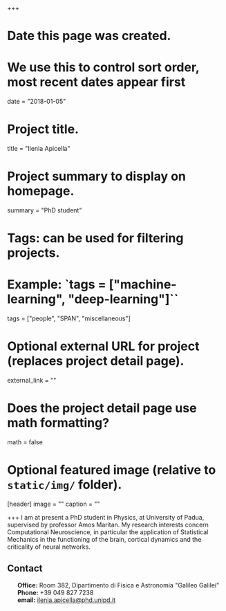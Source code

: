 +++
# Date this page was created.
# We use this to control sort order, most recent dates appear first
date = "2018-01-05"

# Project title.
title = "Ilenia Apicella"

# Project summary to display on homepage.
summary = "PhD student"

# Tags: can be used for filtering projects.
# Example: `tags = ["machine-learning", "deep-learning"]``
tags = ["people", "SPAN", "miscellaneous"]

# Optional external URL for project (replaces project detail page).
external_link = ""

# Does the project detail page use math formatting?
math = false

# Optional featured image (relative to `static/img/` folder).
[header]
image = ""
caption = ""

+++
I am at present a PhD student in Physics, at University of Padua, supervised by professor Amos Maritan. My research interests concern Computational Neuroscience, in particular the application of Statistical Mechanics in the functioning of the brain, cortical dynamics and the criticality of neural networks.

## Contact
<ul style="list-style-type:none">
  <li><b>Office:</b> Room 382, Dipartimento di Fisica e Astronomia "Galileo Galilei"</li>
  <li><b>Phone:</b> +39 049 827 7238</li>
  <li><b>email:</b> <a href="mailto:ilenia.apicella@phd.unipd.it">ilenia.apicella@phd.unipd.it</a></li>
</ul>

